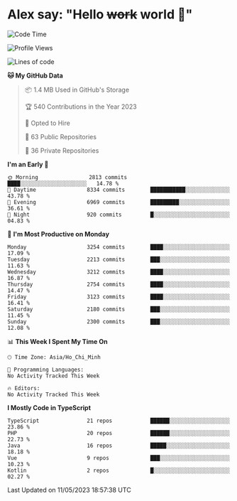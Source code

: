 # Alex say: "Hello ~~work~~ world 🐾"

<!--START_SECTION:waka-->
![Code Time](http://img.shields.io/badge/Code%20Time-839%20hrs%205%20mins-blue)

![Profile Views](http://img.shields.io/badge/Profile%20Views-0-blue)

![Lines of code](https://img.shields.io/badge/From%20Hello%20World%20I%27ve%20Written-41.0%20million%20lines%20of%20code-blue)

**🐱 My GitHub Data** 

> 📦 1.4 MB Used in GitHub's Storage 
 > 
> 🏆 540 Contributions in the Year 2023
 > 
> 💼 Opted to Hire
 > 
> 📜 63 Public Repositories 
 > 
> 🔑 36 Private Repositories 
 > 
**I'm an Early 🐤** 

```text
🌞 Morning                2813 commits        ████░░░░░░░░░░░░░░░░░░░░░   14.78 % 
🌆 Daytime                8334 commits        ███████████░░░░░░░░░░░░░░   43.78 % 
🌃 Evening                6969 commits        █████████░░░░░░░░░░░░░░░░   36.61 % 
🌙 Night                  920 commits         █░░░░░░░░░░░░░░░░░░░░░░░░   04.83 % 
```
📅 **I'm Most Productive on Monday** 

```text
Monday                   3254 commits        ████░░░░░░░░░░░░░░░░░░░░░   17.09 % 
Tuesday                  2213 commits        ███░░░░░░░░░░░░░░░░░░░░░░   11.63 % 
Wednesday                3212 commits        ████░░░░░░░░░░░░░░░░░░░░░   16.87 % 
Thursday                 2754 commits        ████░░░░░░░░░░░░░░░░░░░░░   14.47 % 
Friday                   3123 commits        ████░░░░░░░░░░░░░░░░░░░░░   16.41 % 
Saturday                 2180 commits        ███░░░░░░░░░░░░░░░░░░░░░░   11.45 % 
Sunday                   2300 commits        ███░░░░░░░░░░░░░░░░░░░░░░   12.08 % 
```


📊 **This Week I Spent My Time On** 

```text
🕑︎ Time Zone: Asia/Ho_Chi_Minh

💬 Programming Languages: 
No Activity Tracked This Week

🔥 Editors: 
No Activity Tracked This Week
```

**I Mostly Code in TypeScript** 

```text
TypeScript               21 repos            ██████░░░░░░░░░░░░░░░░░░░   23.86 % 
PHP                      20 repos            ██████░░░░░░░░░░░░░░░░░░░   22.73 % 
Java                     16 repos            █████░░░░░░░░░░░░░░░░░░░░   18.18 % 
Vue                      9 repos             ███░░░░░░░░░░░░░░░░░░░░░░   10.23 % 
Kotlin                   2 repos             █░░░░░░░░░░░░░░░░░░░░░░░░   02.27 % 
```




 Last Updated on 11/05/2023 18:57:38 UTC
<!--END_SECTION:waka-->
